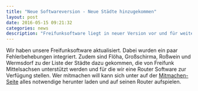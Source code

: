 ```yaml
---
title: "Neue Softwareversion - Neue Städte hinzugekommen"
layout: post
date: 2016-05-15 09:21:32
categories: news
description: "Freifunksoftware liegt in neuer Version vor und für weitere Städte"
---
```

Wir haben unsere Freifunksoftware aktualisiert. Dabei wurden ein paar Fehlerbehebungen integriert.
Zudem sind Flöha, Großschirma, Roßwein und Wermsdorf zu der Liste der Städte dazu gekommen, die von Freifunk
Mittelsachsen unterstützt werden und für die wir eine Router Software zur Verfügung stellen.
Wer mitmachen will kann sich unter auf der [Mitmachen-Seite](/mitmachen/#software--freifunk-firmware) alles notwendige
herunter laden und auf seinen Router aufspielen.
